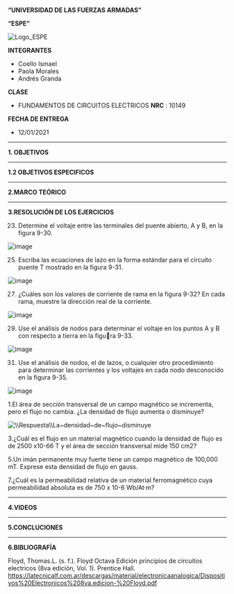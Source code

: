 **“UNIVERSIDAD DE LAS FUERZAS ARMADAS”**

**“ESPE”**

![Logo_ESPE](https://user-images.githubusercontent.com/93800511/140828546-04ee2765-180c-4e68-84cf-8bca73c21c5f.png)

**INTEGRANTES**
* Coello Ismael 
* Paola Morales 
* Andrés Granda
 
**CLASE**
* FUNDAMENTOS DE CIRCUITOS ELECTRICOS **NRC** : 10149

**FECHA DE ENTREGA**
* 12/01/2021

--------------------------------------------------------------------------------------------------------------------------------------------------------------------------------

**1. OBJETIVOS**

--------------------------------------------------------------------------------------------------------------------------------------------------------------------------------

**1.2 OBJETIVOS ESPECIFICOS** 

--------------------------------------------------------------------------------------------------------------------------------------------------------------------------------

**2.MARCO TEÓRICO**

--------------------------------------------------------------------------------------------------------------------------------------------------------------------------------
**3.RESOLUCIÓN DE LOS EJERCICIOS**

23. Determine el voltaje entre las terminales del puente abierto, A y B, en la figura 9-30. 

![image](https://user-images.githubusercontent.com/93835587/149219324-1b73200d-163f-4255-b747-883604aabf9e.png)

25. Escriba las ecuaciones de lazo en la forma estándar para el circuito puente T mostrado en la figura 9-31.

![image](https://user-images.githubusercontent.com/93835587/149221654-032e7977-154f-4098-b794-668af4c59ab5.png)

27. ¿Cuáles son los valores de corriente de rama en la figura 9-32? En cada rama, muestre la dirección real
de la corriente. 

![image](https://user-images.githubusercontent.com/93835587/149221713-0cb9e640-511d-45e8-8718-be69f2965576.png)

29. Use el análisis de nodos para determinar el voltaje en los puntos A y B con respecto a tierra en la figura 9-33.

![image](https://user-images.githubusercontent.com/93835587/149221845-25e63a20-6276-4106-808f-a4f42e0263d3.png)

31. Use el análisis de nodos, el de lazos, o cualquier otro procedimiento para determinar las corrientes y
los voltajes en cada nodo desconocido en la figura 9-35.

![image](https://user-images.githubusercontent.com/93835587/149221956-78c7ebe2-87d9-4bab-b3b1-060578675355.png)

1.El área de sección transversal de un campo magnético se incrementa, pero el flujo no cambia. ¿La densidad de flujo aumenta o disminuye?

<img src="https://latex.codecogs.com/svg.image?\\Respuesta\\La~densidad~de~flujo~disminuye&space;" title="\\Respuesta\\La~densidad~de~flujo~disminuye " />

3.¿Cuál es el flujo en un material magnético cuando la densidad de flujo es de 2500 x10-66 T y el área
de sección transversal mide 150 cm2?

5.Un imán permanente muy fuerte tiene un campo magnético de 100,000 mT. Exprese esta densidad de
flujo en gauss.

7.¿Cuál es la permeabilidad relativa de un material ferromagnético cuya permeabilidad absoluta es de
750 x 10-6 Wb/At·m?


--------------------------------------------------------------------------------------------------------------------------------------------------------------------------------

**4.VIDEOS**

--------------------------------------------------------------------------------------------------------------------------------------------------------------------------------

**5.CONCLUCIONES**

--------------------------------------------------------------------------------------------------------------------------------------------------------------------------------

**6.BIBLIOGRAFÍA**

Floyd, Thomas.L. (s. f.). Floyd Octava Edición principios de circuitos electricos (8va edición, Vol. 1). Prentice Hall. https://latecnicalf.com.ar/descargas/material/electronicaanalogica/Dispositivos%20Electronicos%208va.edicion-%20Floyd.pdf
